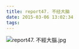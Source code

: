 ```yaml
---
title: report47. 不经大脑
date: 2015-03-06 13:02:34
tags:
---
```

![report47. 不經大腦.jpg](https://i.loli.net/2018/03/23/5ab4a8903ac16.jpg)
